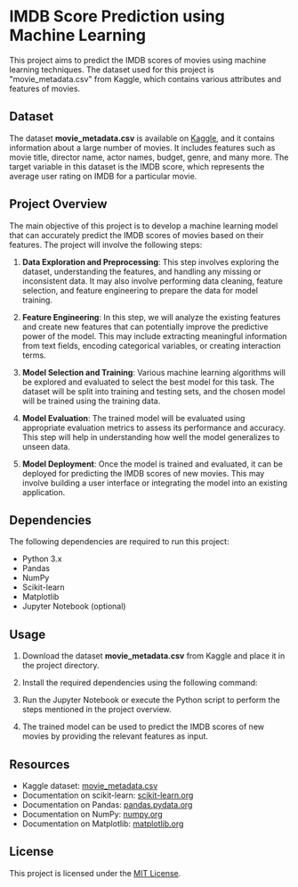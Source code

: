 # IMDB Score Prediction using Machine Learning

This project aims to predict the IMDB scores of movies using machine learning techniques. The dataset used for this project is "movie_metadata.csv" from Kaggle, which contains various attributes and features of movies.

## Dataset

The dataset **movie_metadata.csv** is available on [Kaggle](https://www.kaggle.com/), and it contains information about a large number of movies. It includes features such as movie title, director name, actor names, budget, genre, and many more. The target variable in this dataset is the IMDB score, which represents the average user rating on IMDB for a particular movie.

## Project Overview

The main objective of this project is to develop a machine learning model that can accurately predict the IMDB scores of movies based on their features. The project will involve the following steps:

1. **Data Exploration and Preprocessing**: This step involves exploring the dataset, understanding the features, and handling any missing or inconsistent data. It may also involve performing data cleaning, feature selection, and feature engineering to prepare the data for model training.

2. **Feature Engineering**: In this step, we will analyze the existing features and create new features that can potentially improve the predictive power of the model. This may include extracting meaningful information from text fields, encoding categorical variables, or creating interaction terms.

3. **Model Selection and Training**: Various machine learning algorithms will be explored and evaluated to select the best model for this task. The dataset will be split into training and testing sets, and the chosen model will be trained using the training data.

4. **Model Evaluation**: The trained model will be evaluated using appropriate evaluation metrics to assess its performance and accuracy. This step will help in understanding how well the model generalizes to unseen data.

5. **Model Deployment**: Once the model is trained and evaluated, it can be deployed for predicting the IMDB scores of new movies. This may involve building a user interface or integrating the model into an existing application.

## Dependencies

The following dependencies are required to run this project:

- Python 3.x
- Pandas
- NumPy
- Scikit-learn
- Matplotlib
- Jupyter Notebook (optional)

## Usage

1. Download the dataset **movie_metadata.csv** from Kaggle and place it in the project directory.

2. Install the required dependencies using the following command:


3. Run the Jupyter Notebook or execute the Python script to perform the steps mentioned in the project overview.

4. The trained model can be used to predict the IMDB scores of new movies by providing the relevant features as input.

## Resources

- Kaggle dataset: [movie_metadata.csv](link_to_the_dataset)
- Documentation on scikit-learn: [scikit-learn.org](https://scikit-learn.org/)
- Documentation on Pandas: [pandas.pydata.org](https://pandas.pydata.org/)
- Documentation on NumPy: [numpy.org](https://numpy.org/)
- Documentation on Matplotlib: [matplotlib.org](https://matplotlib.org/)

## License

This project is licensed under the [MIT License](LICENSE).
